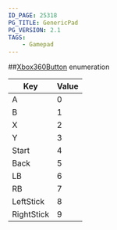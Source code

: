 ```yaml
---
ID_PAGE: 25318
PG_TITLE: GenericPad
PG_VERSION: 2.1
TAGS:
    - Gamepad
---
```

##[Xbox360Button](/classes/2.4/Xbox360Button) enumeration

Key | Value
---|---
A | 0
B | 1
X | 2
Y | 3
Start | 4
Back | 5
LB | 6
RB | 7
LeftStick | 8
RightStick | 9


